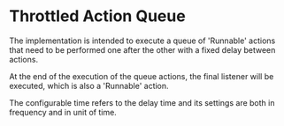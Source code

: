 # Throttled Action Queue
The implementation is intended to execute a queue of 'Runnable' actions that need to be performed one after the other
with a fixed delay between actions.

At the end of the execution of the queue actions, the final listener will be executed, which is also a 'Runnable' action.

The configurable time refers to the delay time and its settings are both in frequency and in unit of time.